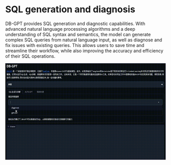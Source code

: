# SQL generation and diagnosis

DB-GPT provides SQL generation and diagnostic capabilities. With advanced natural language processing algorithms and a deep understanding of SQL syntax and semantics, the model can generate complex SQL queries from natural language input, as well as diagnose and fix issues with existing queries. This allows users to save time and streamline their workflow, while also improving the accuracy and efficiency of their SQL operations.

![SQL Generation](../../assets/demo_en.gif)
